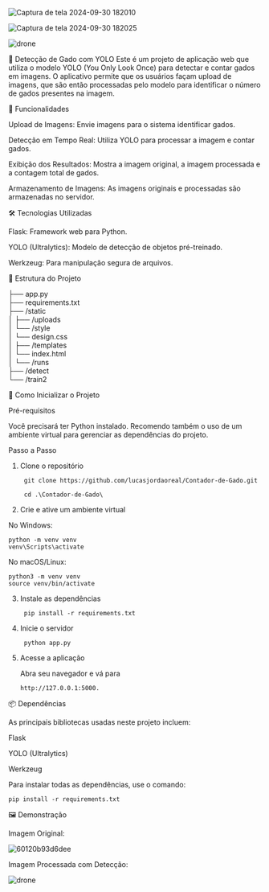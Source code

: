 ![Captura de tela 2024-09-30 182010](https://github.com/user-attachments/assets/b6c78737-6eea-4f47-adfe-198cfa3c5463)


![Captura de tela 2024-09-30 182025](https://github.com/user-attachments/assets/8f59a3fb-7878-46c8-b8e2-22eb2c0e2f0a)


![drone](https://github.com/user-attachments/assets/a8d8c88c-5523-499c-a5cf-59f0dab9df9a)

🐄 Detecção de Gado com YOLO
Este é um projeto de aplicação web que utiliza o modelo YOLO (You Only Look Once) para detectar e contar gados em imagens. O aplicativo permite que os usuários façam upload de imagens, que são então processadas pelo modelo para identificar o número de gados presentes na imagem.

🚀 Funcionalidades

Upload de Imagens: Envie imagens para o sistema identificar gados.

Detecção em Tempo Real: Utiliza YOLO para processar a imagem e contar gados.

Exibição dos Resultados: Mostra a imagem original, a imagem processada e a contagem total de gados.

Armazenamento de Imagens: As imagens originais e processadas são armazenadas no servidor.


🛠️ Tecnologias Utilizadas

Flask: Framework web para Python.

YOLO (Ultralytics): Modelo de detecção de objetos pré-treinado.

Werkzeug: Para manipulação segura de arquivos.


📁 Estrutura do Projeto

├── app.py                  
├── requirements.txt         
├── /static                  
│   ├── /uploads            
│   └── /style              
│       └── design.css      
│
├── /templates               
│   └── index.html           
│
└── /runs                   
    ├── /detect              
    └── /train2             

🔧 Como Inicializar o Projeto

Pré-requisitos

Você precisará ter Python instalado. Recomendo também o uso de um ambiente virtual para gerenciar as dependências do projeto.

Passo a Passo

1. Clone o repositório

        git clone https://github.com/lucasjordaoreal/Contador-de-Gado.git

        cd .\Contador-de-Gado\


2. Crie e ative um ambiente virtual

No Windows:

    python -m venv venv
    venv\Scripts\activate

No macOS/Linux:

    python3 -m venv venv
    source venv/bin/activate



3. Instale as dependências

        pip install -r requirements.txt


4. Inicie o servidor

        python app.py


5. Acesse a aplicação

    Abra seu navegador e vá para

       http://127.0.0.1:5000.



📦 Dependências

As principais bibliotecas usadas neste projeto incluem:

Flask

YOLO (Ultralytics)

Werkzeug


Para instalar todas as dependências, use o comando:

    pip install -r requirements.txt

🖼️ Demonstração

Imagem Original: 


![60120b93d6dee](https://github.com/user-attachments/assets/840ac7e0-2f0a-40a3-b2b4-ac2d024e15c7)


Imagem Processada com Detecção: 


![drone](https://github.com/user-attachments/assets/a8d8c88c-5523-499c-a5cf-59f0dab9df9a)





